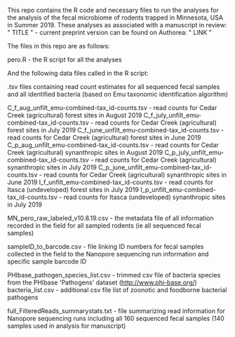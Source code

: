 This repo contains the R code and necessary files to run the analyses for the analysis of the fecal microbiome of rodents trapped in Minnesota, USA in Summer 2019.
These analyses as associated with a manuscript in review: " TITLE " - current preprint version can be found on Authorea: " LINK "

The files in this repo are as follows:

pero.R - the R script for all the analyses

And the following data files called in the R script:

.tsv files containing read count estimates for all sequenced fecal samples and all identified bacteria (based on Emu taxonomic identification algorithm)

C_f_aug_unfilt_emu-combined-tax_id-counts.tsv - read counts for Cedar Creek (agricultural) forest sites in August 2019
C_f_july_unfilt_emu-combined-tax_id-counts.tsv - read counts for Cedar Creek (agricultural) forest sites in July 2019
C_f_june_unfilt_emu-combined-tax_id-counts.tsv - read counts for Cedar Creek (agricultural) forest sites in June 2019
C_p_aug_unfilt_emu-combined-tax_id-counts.tsv - read counts for Cedar Creek (agricultural) synanthropic sites in August 2019
C_p_july_unfilt_emu-combined-tax_id-counts.tsv - read counts for Cedar Creek (agricultural) synanthropic sites in July 2019
C_p_june_unfilt_emu-combined-tax_id-counts.tsv - read counts for Cedar Creek (agricultural) synanthropic sites in June 2019
I_f_unfilt_emu-combined-tax_id-counts.tsv - read counts for Itasca (undeveloped) forest sites in July 2019
I_p_unfilt_emu-combined-tax_id-counts.tsv - read counts for Itasca (undeveloped) synanthropic sites in July 2019

MN_pero_raw_labeled_v10.8.19.csv - the metadata file of all information recorded in the field for all sampled rodents (ie all sequenced fecal samples)

sampleID_to_barcode.csv - file linking ID numbers for fecal samples collected in the field to the Nanopore sequencing run information and specific sample barcode ID

PHIbase_pathogen_species_list.csv - trimmed csv file of bacteria species from the PHIbase 'Pathogens' dataset (http://www.phi-base.org/)
bacteria_list.csv - additional csv file list of zoonotic and foodborne bacterial pathogens

full_FilteredReads_summarystats.txt - file summarizing read information for Nanopore sequencing runs including all 160 sequenced fecal samples (140 samples used in analysis for manuscript)
